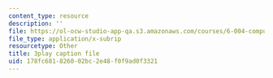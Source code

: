 ```yaml
---
content_type: resource
description: ''
file: https://ol-ocw-studio-app-qa.s3.amazonaws.com/courses/6-004-computation-structures-spring-2017/178fc681826002bc2e48f0f9ad0f3321_3LQUrpSADx8.srt
file_type: application/x-subrip
resourcetype: Other
title: 3play caption file
uid: 178fc681-8260-02bc-2e48-f0f9ad0f3321
---
```

